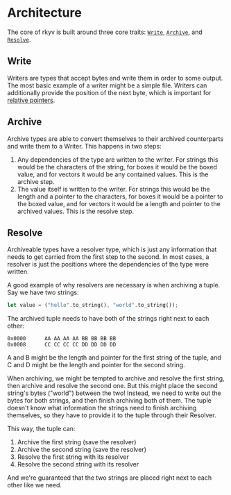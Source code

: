 # Architecture

The core of rkyv is built around three core traits:
[`Write`](https://docs.rs/rkyv/latest/rkyv/trait.Write.html),
[`Archive`](https://docs.rs/rkyv/latest/rkyv/trait.Archive.html),
and [`Resolve`](https://docs.rs/rkyv/latest/rkyv/trait.Resolve.html).

## Write

Writers are types that accept bytes and write them in order to some output. The most basic example
of a writer might be a simple file. Writers can additionally provide the position of the next byte,
which is important for [relative pointers](relative-pointers.html).

## Archive

Archive types are able to convert themselves to their archived counterparts and write them to a
Writer. This happens in two steps:

1. Any dependencies of the type are written to the writer. For strings this would be the characters
of the string, for boxes it would be the boxed value, and for vectors it would be any contained
values. This is the archive step.
2. The value itself is written to the writer. For strings this would be the length and a pointer to
the characters, for boxes it would be a pointer to the boxed value, and for vectors it would be a
length and pointer to the archived values. This is the resolve step.

## Resolve

Archiveable types have a resolver type, which is just any information that needs to get carried from
the first step to the second. In most cases, a resolver is just the positions where the dependencies
of the type were written.

A good example of why resolvers are necessary is when archiving a tuple. Say we have two strings:

```rust
let value = ("hello".to_string(), "world".to_string());
```

The archived tuple needs to have both of the strings right next to each other:

```
0x0000      AA AA AA AA BB BB BB BB
0x0008      CC CC CC CC DD DD DD DD
```

A and B might be the length and pointer for the first string of the tuple, and C and D might be the
length and pointer for the second string.

When archiving, we might be tempted to archive and resolve the first string, then archive and
resolve the second one. But this might place the second string's bytes ("world") between the two!
Instead, we need to write out the bytes for both strings, and then finish archiving both of them.
The tuple doesn't know what information the strings need to finish archiving themselves, so they
have to provide it to the tuple through their Resolver.

This way, the tuple can:

1. Archive the first string (save the resolver)
2. Archive the second string (save the resolver)
3. Resolve the first string with its resolver
4. Resolve the second string with its resolver

And we're guaranteed that the two strings are placed right next to each other like we need.
